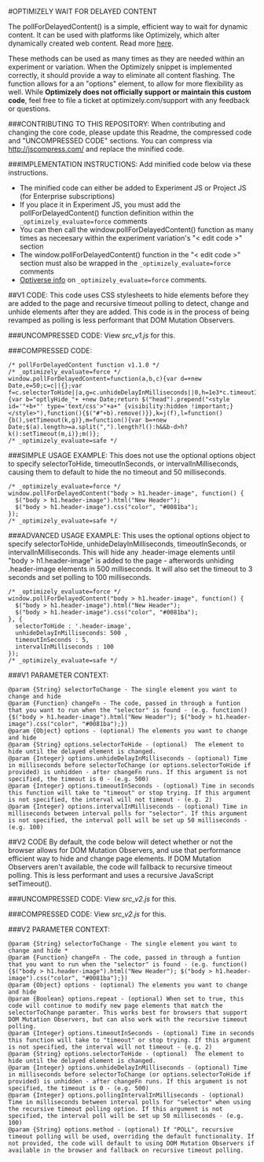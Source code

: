 #OPTIMIZELY WAIT FOR DELAYED CONTENT

The pollForDelayedContent() is a simple, efficient way to wait for dynamic content. It can be used with platforms like Optimizely, which alter dynamically created web content. Read more [here](https://help.optimizely.com/Troubleshoot_Problems/Fix_a_timing_issue).

These methods can be used as many times as they are needed within an experiment or variation. When the Optimizely snippet is implemented correctly, it should provide a way to eliminate all content flashing.
The function allows for a an "options" element, to allow for more flexibility as well.
While **Optimizely does not officially support or maintain this custom code**, feel free to file a ticket at optimizely.com/support with any feedback or questions.

###CONTRIBUTING TO THIS REPOSITORY:
When contributing and changing the core code, please update this Readme, the compressed code and "UNCOMPRESSED CODE" sections. You can compress via http://jscompress.com/ and replace the minified code.

###IMPLEMENTATION INSTRUCTIONS:
Add minified code below via these instructions.

- The minified code can either be added to Experiment JS or Project JS (for Enterprise subscriptions)
- If you place it in Experiment JS, you must add the pollForDelayedContent() function definition within the `_optimizely_evaluate=force` comments
- You can then call the window.pollForDelayedContent() function as many times as neceesary within the experiment variation's "< edit code >" section
- The window.pollForDelayedContent() function in the "< edit code >" section must also be wrapped in the `_optimizely_evaluate=force` comments
- [Optiverse info](https://help.optimizely.com/hc/en-us/articles/200040185-Force-variation-code-or-Experiment-JavaScript-to-execute-immediately-when-Optimizely-loads) on `_optimizely_evaluate=force` comments.

##V1 CODE:
This code uses CSS stylesheets to hide elements before they are added to the page and recursive timeout polling to detect, change and unhide elements after they are added. This code is in the process of being revamped as polling is less performant that DOM Mutation Observers.

###UNCOMPRESSED CODE:
View *src_v1.js* for this.

###COMPRESSED CODE:
```
/* pollForDelayedContent function v1.1.0 */
/* _optimizely_evaluate=force */
window.pollForDelayedContent=function(a,b,c){var d=+new Date,e=50;c=c||{};var f=c.selectorToHide||a,g=c.unhideDelayInMilliseconds||0,h=1e3*c.timeoutInSeconds||null,i=c.intervalInMilliseconds||e,j=function(a){var b="optlyHide_"+ +new Date;return $("head").prepend("<style id='"+b+"' type='text/css'>"+a+" {visibility:hidden !important;}</style>"),function(){$("#"+b).remove()}},k=j(f),l=function(){b(),setTimeout(k,g)},m=function(){var b=+new Date;$(a).length>=a.split(",").length?l():h&&b-d>h?k():setTimeout(m,i)};m()};
/* _optimizely_evaluate=safe */
```

###SIMPLE USAGE EXAMPLE:
This does not use the optional options object to specify selectorToHide, timeoutInSeconds, or intervalInMilliseconds, causing them to default to hide the no timeout and 50 milliseconds.

```
/* _optimizely_evaluate=force */
window.pollForDelayedContent("body > h1.header-image", function() {
  $("body > h1.header-image").html("New Header");
  $("body > h1.header-image").css("color", "#0081ba");
});
/* _optimizely_evaluate=safe */
```

###ADVANCED USAGE EXAMPLE:
This uses the optional options object to specify selectorToHide, unhideDelayInMilliseconds, timeoutInSeconds, or intervalInMilliseconds. This will hide any .header-image elements until "body > h1.header-image" is added to the page - afterwords unhiding .header-image elements in 500 milliseconds. It will also set the timeout to 3 seconds and set polling to 100 milliseconds.

```
/* _optimizely_evaluate=force */
window.pollForDelayedContent("body > h1.header-image", function() {
  $("body > h1.header-image").html("New Header");
  $("body > h1.header-image").css("color", "#0081ba");
}, {
  selectorToHide : '.header-image',
  unhideDelayInMilliseconds: 500 ,
  timeoutInSeconds : 5,
  intervalInMilliseconds : 100
});
/* _optimizely_evaluate=safe */
```

###V1 PARAMETER CONTEXT:
```
@param {String} selectorToChange - The single element you want to change and hide
@param {Function} changeFn - The code, passed in through a funtion that you want to run when the "selector" is found - (e.g. function(){$("body > h1.header-image").html("New Header"); $("body > h1.header-image").css("color", "#0081ba");})
@param {Object} options - (optional) The elements you want to change and hide
@param {String} options.selectorToHide - (optional)  The element to hide until the delayed element is changed.
@param {Integer} options.unhideDelayInMilliseconds - (optional) Time in milliseconds before selectorToChange (or options.selectorToHide if provided) is unhidden - after changeFn runs. If this argument is not specified, the timeout is 0 - (e.g. 500)
@param {Integer} options.timeoutInSeconds - (optional) Time in seconds this function will take to "timeout" or stop trying. If this argument is not specified, the interval will not timeout - (e.g. 2)
@param {Integer} options.intervalInMilliseconds - (optional) Time in milliseconds between interval polls for "selector". If this argument is not specified, the interval poll will be set up 50 milliseconds - (e.g. 100)
```

##V2 CODE
By default, the code below will detect whether or not the browser allows for DOM Mutation Observers, and use that performance efficient way to hide and change page elements.
If DOM Mutation Observers aren't available, the code will fallback to recursive timeout polling. This is less performant and uses a recursive JavaScript setTimeout().

###UNCOMPRESSED CODE:
View *src_v2.js* for this.

###COMPRESSED CODE:
View *src_v2.js* for this.

###V2 PARAMETER CONTEXT:
```
@param {String} selectorToChange - The single element you want to change and hide *
@param {Function} changeFn - The code, passed in through a funtion that you want to run when the "selector" is found - (e.g. function(){$("body > h1.header-image").html("New Header"); $("body > h1.header-image").css("color", "#0081ba");})
@param {Object} options - (optional) The elements you want to change and hide
@param {Boolean} options.repeat - (optional) When set to true, this code will continue to modify new page elements that match the selectorToChange paramter. This works best for browsers that support DOM Mutation Observers, but can also work with the recursive timeout polling.
@param {Integer} options.timeoutInSeconds - (optional) Time in seconds this function will take to "timeout" or stop trying. If this argument is not specified, the interval will not timeout - (e.g. 2)
@param {String} options.selectorToHide - (optional)  The element to hide until the delayed element is changed.
@param {Integer} options.unhideDelayInMilliseconds - (optional) Time in milliseconds before selectorToChange (or options.selectorToHide if provided) is unhidden - after changeFn runs. If this argument is not specified, the timeout is 0 - (e.g. 500)
@param {Integer} options.pollingIntervalInMilliseconds - (optional) Time in milliseconds between interval polls for "selector" when using the recursive timeout polling option. If this argument is not specified, the interval poll will be set up 50 milliseconds - (e.g. 100)
@param {String} options.method - (optional) If "POLL", recursive timeout polling will be used, overriding the default functionality. If not provided, the code will default to using DOM Mutation Observers if available in the browser and fallback on recursive timeout polling.
```
